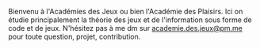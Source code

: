Bienvenu à l'Académies des Jeux ou bien l'Académie des Plaisirs. Ici on étudie principalement la théorie des jeux et de l'information sous forme de code et de jeux. 
N'hésitez pas à me dm sur academie.des.jeux@pm.me pour toute question, projet, contribution.
<!---
Academie-des-Jeux/Academie-des-Jeux is a ✨ special ✨ repository because its `README.md` (this file) appears on your GitHub profile.
You can click the Preview link to take a look at your changes.
--->
